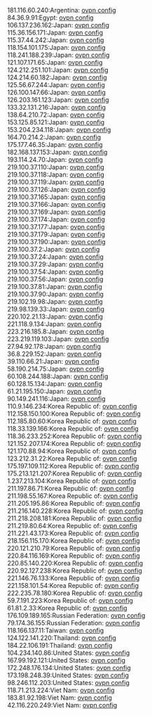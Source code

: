 181.116.60.240:Argentina: [ovpn config](vpn/181_116_60_240.ovpn)  
84.36.9.91:Egypt: [ovpn config](vpn/84_36_9_91.ovpn)  
106.137.236.162:Japan: [ovpn config](vpn/106_137_236_162.ovpn)  
115.36.156.171:Japan: [ovpn config](vpn/115_36_156_171.ovpn)  
115.37.44.242:Japan: [ovpn config](vpn/115_37_44_242.ovpn)  
118.154.101.175:Japan: [ovpn config](vpn/118_154_101_175.ovpn)  
118.241.188.239:Japan: [ovpn config](vpn/118_241_188_239.ovpn)  
121.107.171.65:Japan: [ovpn config](vpn/121_107_171_65.ovpn)  
124.212.251.101:Japan: [ovpn config](vpn/124_212_251_101.ovpn)  
124.214.60.182:Japan: [ovpn config](vpn/124_214_60_182.ovpn)  
125.56.67.244:Japan: [ovpn config](vpn/125_56_67_244.ovpn)  
126.100.147.66:Japan: [ovpn config](vpn/126_100_147_66.ovpn)  
126.203.161.123:Japan: [ovpn config](vpn/126_203_161_123.ovpn)  
133.32.131.216:Japan: [ovpn config](vpn/133_32_131_216.ovpn)  
138.64.210.72:Japan: [ovpn config](vpn/138_64_210_72.ovpn)  
153.125.85.121:Japan: [ovpn config](vpn/153_125_85_121.ovpn)  
153.204.234.118:Japan: [ovpn config](vpn/153_204_234_118.ovpn)  
164.70.214.2:Japan: [ovpn config](vpn/164_70_214_2.ovpn)  
175.177.46.35:Japan: [ovpn config](vpn/175_177_46_35.ovpn)  
182.168.137.153:Japan: [ovpn config](vpn/182_168_137_153.ovpn)  
193.114.24.70:Japan: [ovpn config](vpn/193_114_24_70.ovpn)  
219.100.37.110:Japan: [ovpn config](vpn/219_100_37_110.ovpn)  
219.100.37.118:Japan: [ovpn config](vpn/219_100_37_118.ovpn)  
219.100.37.119:Japan: [ovpn config](vpn/219_100_37_119.ovpn)  
219.100.37.126:Japan: [ovpn config](vpn/219_100_37_126.ovpn)  
219.100.37.165:Japan: [ovpn config](vpn/219_100_37_165.ovpn)  
219.100.37.166:Japan: [ovpn config](vpn/219_100_37_166.ovpn)  
219.100.37.169:Japan: [ovpn config](vpn/219_100_37_169.ovpn)  
219.100.37.174:Japan: [ovpn config](vpn/219_100_37_174.ovpn)  
219.100.37.177:Japan: [ovpn config](vpn/219_100_37_177.ovpn)  
219.100.37.179:Japan: [ovpn config](vpn/219_100_37_179.ovpn)  
219.100.37.190:Japan: [ovpn config](vpn/219_100_37_190.ovpn)  
219.100.37.2:Japan: [ovpn config](vpn/219_100_37_2.ovpn)  
219.100.37.24:Japan: [ovpn config](vpn/219_100_37_24.ovpn)  
219.100.37.29:Japan: [ovpn config](vpn/219_100_37_29.ovpn)  
219.100.37.54:Japan: [ovpn config](vpn/219_100_37_54.ovpn)  
219.100.37.56:Japan: [ovpn config](vpn/219_100_37_56.ovpn)  
219.100.37.81:Japan: [ovpn config](vpn/219_100_37_81.ovpn)  
219.100.37.90:Japan: [ovpn config](vpn/219_100_37_90.ovpn)  
219.102.19.98:Japan: [ovpn config](vpn/219_102_19_98.ovpn)  
219.98.139.33:Japan: [ovpn config](vpn/219_98_139_33.ovpn)  
220.102.21.13:Japan: [ovpn config](vpn/220_102_21_13.ovpn)  
221.118.9.134:Japan: [ovpn config](vpn/221_118_9_134.ovpn)  
223.216.185.8:Japan: [ovpn config](vpn/223_216_185_8.ovpn)  
223.219.119.103:Japan: [ovpn config](vpn/223_219_119_103.ovpn)  
27.94.92.178:Japan: [ovpn config](vpn/27_94_92_178.ovpn)  
36.8.229.152:Japan: [ovpn config](vpn/36_8_229_152.ovpn)  
39.110.66.21:Japan: [ovpn config](vpn/39_110_66_21.ovpn)  
58.190.214.75:Japan: [ovpn config](vpn/58_190_214_75.ovpn)  
60.108.244.188:Japan: [ovpn config](vpn/60_108_244_188.ovpn)  
60.128.15.134:Japan: [ovpn config](vpn/60_128_15_134.ovpn)  
61.21.195.150:Japan: [ovpn config](vpn/61_21_195_150.ovpn)  
90.149.241.116:Japan: [ovpn config](vpn/90_149_241_116.ovpn)  
110.9.146.234:Korea Republic of: [ovpn config](vpn/110_9_146_234.ovpn)  
112.158.150.100:Korea Republic of: [ovpn config](vpn/112_158_150_100.ovpn)  
112.185.80.60:Korea Republic of: [ovpn config](vpn/112_185_80_60.ovpn)  
118.33.139.166:Korea Republic of: [ovpn config](vpn/118_33_139_166.ovpn)  
118.36.233.252:Korea Republic of: [ovpn config](vpn/118_36_233_252.ovpn)  
121.152.207.174:Korea Republic of: [ovpn config](vpn/121_152_207_174.ovpn)  
121.170.88.94:Korea Republic of: [ovpn config](vpn/121_170_88_94.ovpn)  
123.212.31.22:Korea Republic of: [ovpn config](vpn/123_212_31_22.ovpn)  
175.197.109.112:Korea Republic of: [ovpn config](vpn/175_197_109_112.ovpn)  
175.213.121.207:Korea Republic of: [ovpn config](vpn/175_213_121_207.ovpn)  
1.237.213.104:Korea Republic of: [ovpn config](vpn/1_237_213_104.ovpn)  
211.197.86.71:Korea Republic of: [ovpn config](vpn/211_197_86_71.ovpn)  
211.198.55.167:Korea Republic of: [ovpn config](vpn/211_198_55_167.ovpn)  
211.205.195.86:Korea Republic of: [ovpn config](vpn/211_205_195_86.ovpn)  
211.216.140.228:Korea Republic of: [ovpn config](vpn/211_216_140_228.ovpn)  
211.218.208.181:Korea Republic of: [ovpn config](vpn/211_218_208_181.ovpn)  
211.219.80.64:Korea Republic of: [ovpn config](vpn/211_219_80_64.ovpn)  
211.221.43.173:Korea Republic of: [ovpn config](vpn/211_221_43_173.ovpn)  
218.156.115.170:Korea Republic of: [ovpn config](vpn/218_156_115_170.ovpn)  
220.121.210.79:Korea Republic of: [ovpn config](vpn/220_121_210_79.ovpn)  
220.84.116.169:Korea Republic of: [ovpn config](vpn/220_84_116_169.ovpn)  
220.85.140.220:Korea Republic of: [ovpn config](vpn/220_85_140_220.ovpn)  
220.92.127.238:Korea Republic of: [ovpn config](vpn/220_92_127_238.ovpn)  
221.146.76.133:Korea Republic of: [ovpn config](vpn/221_146_76_133.ovpn)  
221.158.101.54:Korea Republic of: [ovpn config](vpn/221_158_101_54.ovpn)  
222.235.78.180:Korea Republic of: [ovpn config](vpn/222_235_78_180.ovpn)  
59.7.191.223:Korea Republic of: [ovpn config](vpn/59_7_191_223.ovpn)  
61.81.2.33:Korea Republic of: [ovpn config](vpn/61_81_2_33.ovpn)  
176.109.189.165:Russian Federation: [ovpn config](vpn/176_109_189_165.ovpn)  
79.174.36.155:Russian Federation: [ovpn config](vpn/79_174_36_155.ovpn)  
118.166.137.11:Taiwan: [ovpn config](vpn/118_166_137_11.ovpn)  
124.122.141.220:Thailand: [ovpn config](vpn/124_122_141_220.ovpn)  
184.22.106.191:Thailand: [ovpn config](vpn/184_22_106_191.ovpn)  
104.234.140.86:United States: [ovpn config](vpn/104_234_140_86.ovpn)  
167.99.192.121:United States: [ovpn config](vpn/167_99_192_121.ovpn)  
172.248.176.134:United States: [ovpn config](vpn/172_248_176_134.ovpn)  
173.198.248.39:United States: [ovpn config](vpn/173_198_248_39.ovpn)  
98.246.112.203:United States: [ovpn config](vpn/98_246_112_203.ovpn)  
118.71.213.224:Viet Nam: [ovpn config](vpn/118_71_213_224.ovpn)  
183.81.92.198:Viet Nam: [ovpn config](vpn/183_81_92_198.ovpn)  
42.116.220.249:Viet Nam: [ovpn config](vpn/42_116_220_249.ovpn)  
